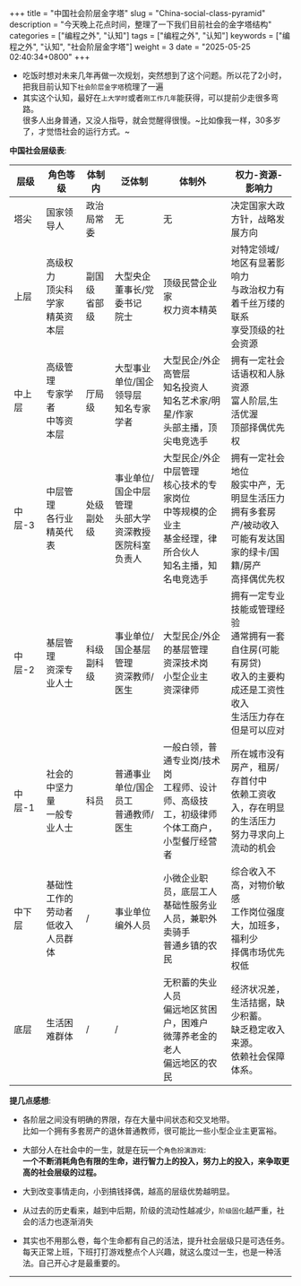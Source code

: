 +++
title = "中国社会阶层金字塔"
slug = "China-social-class-pyramid"
description = "今天晚上花点时间，整理了一下我们目前社会的金字塔结构"
categories = ["编程之外", "认知"]
tags = ["编程之外", "认知"]
keywords = ["编程之外", "认知", "社会阶层金字塔"]
weight = 3
date = "2025-05-25 02:40:34+0800"
+++

- 吃饭时想对未来几年再做一次规划，突然想到了这个问题。所以花了2小时，把我目前认知下`社会阶层金字塔`梳理了一遍
- 其实这个认知，最好在`上大学时`或者`刚工作几年`能获得，可以提前少走很多弯路。  
很多人出身普通，又没人指导，就会觉醒得很慢。~比如像我一样，30多岁了，才觉悟社会的运行方式。~



**中国社会层级表**:

| 层级  | 角色等级                   | 体制内           | 泛体制                               | 体制外                                                           | 权力-资源-影响力                                                       |
| --- | ---------------------- | ------------- | --------------------------------- | ------------------------------------------------------------- | --------------------------------------------------------------- |
| 塔尖  | 国家领导人                  | 政治局常委         | 无                                 | 无                                                             | 决定国家大政方针，战略发展方向                                                 |
| 上层  | 高级权力<br>顶尖科学家<br>精英资本层 | 副国级<br>省部级    | 大型央企董事长/党委书记<br>院士                | 顶级民营企业家<br>权力资本精英                                                       | 对特定领域/地区有显著影响力<br>与政治权力有着千丝万缕的联系<br>享受顶级的社会资源                                     |
| 中上层 | 高级管理<br>专家学者<br>中等资本层  | 厅局级<br>       | 大型事业单位/国企领导层<br>知名专家学者<br><br>    | 大型民企/外企高管层<br>知名投资人<br>知名艺术家/明星/作家<br>头部主播，顶尖电竞选手                                    | 拥有一定社会话语权和人脉资源<br>富人阶层,生活优渥<br>顶部择偶优先权                      |
| 中层-3 | 中层管理<br>各行业精英代表        | 处级<br>副处级     | 事业单位/国企中层管理<br>头部大学资深教授<br>医院科室负责人 | 大型民企/外企中层管理<br>核心技术的专家岗位<br>中等规模的企业主<br>基金经理，律所合伙人<br>知名主播，知名电竞选手              | 拥有一定社会地位<br>殷实中产，无明显生活压力<br>拥有多套房产/被动收入<br>可能有发达国家的绿卡/国籍/房产<br>高择偶优先权 |
| 中层-2 | 基层管理<br>资深专业人士<br>     | 科级<br>副科级<br> | 事业单位/国企基层管理<br>资深教师/医生            | 大型民企/外企的基层管理<br>资深技术岗<br>小型企业主<br>资深律师<br>                     | 拥有一定专业技能或管理经验<br>通常拥有一套自住房(可能有房贷)<br>收入的主要构成还是工资性收入<br>生活压力存在但是可以应对               |
| 中层-1 | 社会的中坚力量<br>一般专业人士      | 科员            | 普通事业单位/国企员工<br>普通教师/医生            | 一般白领，普通专业岗/技术岗<br>工程师、设计师、高级技工，初级律师<br>个体工商户，小型餐厅经营者 | 所在城市没有房产，租房/存首付中<br>依赖工资收入，存在明显的生活压力<br>努力寻求向上流动的机会          |
| 中下层 | 基础性工作的劳动者<br>低收入人员群体              | /             | 事业单位编外人员                          | 小微企业职员，底层工人<br>基础性服务业人员，兼职外卖骑手<br>普通乡镇的农民                | 综合收入不高，对物价敏感<br>工作岗位强度大，加班多，福利少<br>择偶市场优先权低   |
| 底层  | 生活困难群体<br>             | /             | /                                 | 无积蓄的失业人员<br>偏远地区贫困户，困难户<br>微薄养老金的老人<br>偏远地区的农民                | 经济状况差，生活拮据，缺少积蓄。<br>缺乏稳定收入来源。<br>依赖社会保障体系。                      |



**提几点感想**:

- 各阶层之间没有明确的界限，存在大量中间状态和交叉地带。  
比如一个拥有多套房产的退休普通教师，很可能比一些小型企业主更富裕。

- 大部分人在社会中的一生，就是在玩一个`角色扮演游戏`:   
**一个不断消耗角色有限的生命，进行智力上的投入，努力上的投入，来争取更高的社会层级的过程。**  

- 大到改变事情走向，小到搞钱择偶，越高的层级优势越明显。

- 从过去的历史看来，越到中后期，阶级的流动性越减少，`阶级固化`越严重，社会的活力也逐渐消失

- 其实也不用那么卷，每个生命都有自己的活法，提升社会层级只是可选任务。  
每天正常上班，下班打打游戏整点个人兴趣，就这么度过一生，也是一种活法。自己开心才是最重要的。


---
